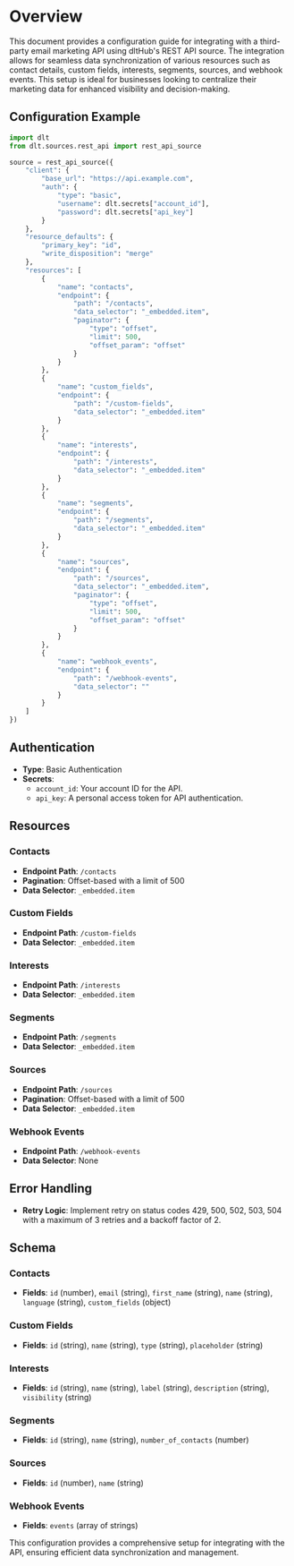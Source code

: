 # Overview

This document provides a configuration guide for integrating with a third-party email marketing API using dltHub's REST API source. The integration allows for seamless data synchronization of various resources such as contact details, custom fields, interests, segments, sources, and webhook events. This setup is ideal for businesses looking to centralize their marketing data for enhanced visibility and decision-making.

## Configuration Example

```python
import dlt
from dlt.sources.rest_api import rest_api_source

source = rest_api_source({
    "client": {
        "base_url": "https://api.example.com",
        "auth": {
            "type": "basic",
            "username": dlt.secrets["account_id"],
            "password": dlt.secrets["api_key"]
        }
    },
    "resource_defaults": {
        "primary_key": "id",
        "write_disposition": "merge"
    },
    "resources": [
        {
            "name": "contacts",
            "endpoint": {
                "path": "/contacts",
                "data_selector": "_embedded.item",
                "paginator": {
                    "type": "offset",
                    "limit": 500,
                    "offset_param": "offset"
                }
            }
        },
        {
            "name": "custom_fields",
            "endpoint": {
                "path": "/custom-fields",
                "data_selector": "_embedded.item"
            }
        },
        {
            "name": "interests",
            "endpoint": {
                "path": "/interests",
                "data_selector": "_embedded.item"
            }
        },
        {
            "name": "segments",
            "endpoint": {
                "path": "/segments",
                "data_selector": "_embedded.item"
            }
        },
        {
            "name": "sources",
            "endpoint": {
                "path": "/sources",
                "data_selector": "_embedded.item",
                "paginator": {
                    "type": "offset",
                    "limit": 500,
                    "offset_param": "offset"
                }
            }
        },
        {
            "name": "webhook_events",
            "endpoint": {
                "path": "/webhook-events",
                "data_selector": ""
            }
        }
    ]
})
```

## Authentication

- **Type**: Basic Authentication
- **Secrets**:
  - `account_id`: Your account ID for the API.
  - `api_key`: A personal access token for API authentication.

## Resources

### Contacts
- **Endpoint Path**: `/contacts`
- **Pagination**: Offset-based with a limit of 500
- **Data Selector**: `_embedded.item`

### Custom Fields
- **Endpoint Path**: `/custom-fields`
- **Data Selector**: `_embedded.item`

### Interests
- **Endpoint Path**: `/interests`
- **Data Selector**: `_embedded.item`

### Segments
- **Endpoint Path**: `/segments`
- **Data Selector**: `_embedded.item`

### Sources
- **Endpoint Path**: `/sources`
- **Pagination**: Offset-based with a limit of 500
- **Data Selector**: `_embedded.item`

### Webhook Events
- **Endpoint Path**: `/webhook-events`
- **Data Selector**: None

## Error Handling

- **Retry Logic**: Implement retry on status codes 429, 500, 502, 503, 504 with a maximum of 3 retries and a backoff factor of 2.

## Schema

### Contacts
- **Fields**: `id` (number), `email` (string), `first_name` (string), `name` (string), `language` (string), `custom_fields` (object)

### Custom Fields
- **Fields**: `id` (string), `name` (string), `type` (string), `placeholder` (string)

### Interests
- **Fields**: `id` (string), `name` (string), `label` (string), `description` (string), `visibility` (string)

### Segments
- **Fields**: `id` (string), `name` (string), `number_of_contacts` (number)

### Sources
- **Fields**: `id` (number), `name` (string)

### Webhook Events
- **Fields**: `events` (array of strings)

This configuration provides a comprehensive setup for integrating with the API, ensuring efficient data synchronization and management.